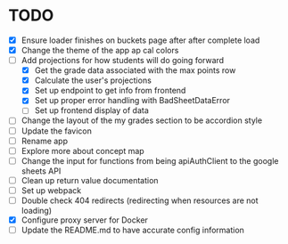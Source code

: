 # TODO
- [x] Ensure loader finishes on buckets page after after complete load
- [x] Change the theme of the app ap cal colors
- [ ] Add projections for how students will do going forward 
    - [x] Get the grade data associated with the max points row
    - [x] Calculate the user's projections
    - [x] Set up endpoint to get info from frontend
    - [x] Set up proper error handling with BadSheetDataError
    - [ ] Set up frontend display of data
- [ ] Change the layout of the my grades section to be accordion style
- [ ] Update the favicon
- [ ] Rename app
- [ ] Explore more about concept map
- [ ] Change the input for functions from being apiAuthClient to the google sheets API
- [ ] Clean up return value documentation
- [ ] Set up webpack
- [ ] Double check 404 redirects (redirecting when resources are not loading)
- [x] Configure proxy server for Docker
- [ ] Update the README.md to have accurate config information